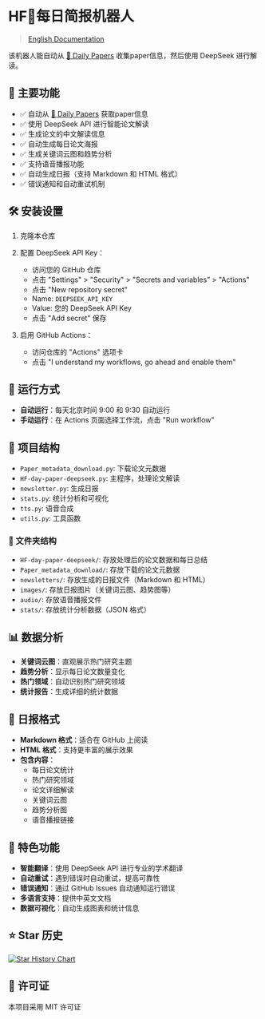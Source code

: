 # HF🤗每日简报机器人
> [English Documentation](README.md)

该机器人能自动从 [🤗 Daily Papers](https://huggingface.co/papers) 收集paper信息，然后使用 DeepSeek 进行解读。

## 🚀 主要功能

- ✅ 自动从 [🤗 Daily Papers](https://huggingface.co/papers) 获取paper信息
- ✅ 使用 DeepSeek API 进行智能论文解读
- ✅ 生成论文的中文解读信息
- ✅ 自动生成每日论文海报
- ✅ 生成关键词云图和趋势分析
- ✅ 支持语音播报功能
- ✅ 自动生成日报（支持 Markdown 和 HTML 格式）
- ✅ 错误通知和自动重试机制

## 🛠️ 安装设置

1. 克隆本仓库

2. 配置 DeepSeek API Key：
   - 访问您的 GitHub 仓库
   - 点击 "Settings" > "Security" > "Secrets and variables" > "Actions"
   - 点击 "New repository secret"
   - Name: `DEEPSEEK_API_KEY`
   - Value: 您的 DeepSeek API Key
   - 点击 "Add secret" 保存

3. 启用 GitHub Actions：
   - 访问仓库的 "Actions" 选项卡
   - 点击 "I understand my workflows, go ahead and enable them"

## 🔄 运行方式

- **自动运行**：每天北京时间 9:00 和 9:30 自动运行
- **手动运行**：在 Actions 页面选择工作流，点击 "Run workflow"

## 📁 项目结构

- `Paper_metadata_download.py`: 下载论文元数据
- `HF-day-paper-deepseek.py`: 主程序，处理论文解读
- `newsletter.py`: 生成日报
- `stats.py`: 统计分析和可视化
- `tts.py`: 语音合成
- `utils.py`: 工具函数

### 📂 文件夹结构

- `HF-day-paper-deepseek/`: 存放处理后的论文数据和每日总结
- `Paper_metadata_download/`: 存放下载的论文元数据
- `newsletters/`: 存放生成的日报文件（Markdown 和 HTML）
- `images/`: 存放日报图片（关键词云图、趋势图等）
- `audio/`: 存放语音播报文件
- `stats/`: 存放统计分析数据（JSON 格式）

## 📊 数据分析

- **关键词云图**：直观展示热门研究主题
- **趋势分析**：显示每日论文数量变化
- **热门领域**：自动识别热门研究领域
- **统计报告**：生成详细的统计数据

## 📝 日报格式

- **Markdown 格式**：适合在 GitHub 上阅读
- **HTML 格式**：支持更丰富的展示效果
- **包含内容**：
  - 每日论文统计
  - 热门研究领域
  - 论文详细解读
  - 关键词云图
  - 趋势分析图
  - 语音播报链接

## 🎯 特色功能

- **智能翻译**：使用 DeepSeek API 进行专业的学术翻译
- **自动重试**：遇到错误时自动重试，提高可靠性
- **错误通知**：通过 GitHub Issues 自动通知运行错误
- **多语言支持**：提供中英文文档
- **数据可视化**：自动生成图表和统计信息

## ⭐ Star 历史

[![Star History Chart](https://api.star-history.com/svg?repos=2404589803/hf-daily-paper-newsletter-chinese&type=Date)](https://star-history.com/#2404589803/hf-daily-paper-newsletter-chinese&Date)

## 📄 许可证

本项目采用 MIT 许可证 
